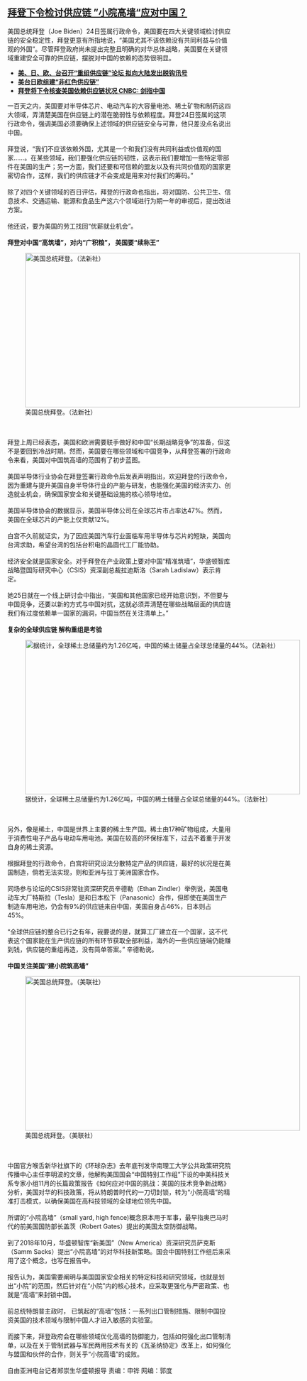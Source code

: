 <!--1614285180000-->
[拜登下令检讨供应链   ”小院高墙“应对中国？](https://www.rfa.org/mandarin/yataibaodao/junshiwaijiao/rc-02252021143148.html)
------

<p>美国总统拜登（Joe Biden）24日签属行政命令，美国要在四大关键领域检讨供应链的安全稳定性，拜登更意有所指地说，“美国尤其不该依赖没有共同利益与价值观的外国”。尽管拜登政府尚未提出完整且明确的对华总体战略，美国要在关键领域重建安全可靠的供应链，摆脱对中国的依赖的态势很明显。</p><ul><li><strong><a href="https://www.rfa.org/mandarin/yataibaodao/junshiwaijiao/gf1-09032020073445.html">美、日、欧、台召开“重组供应链”论坛 拟向大陆发出脱钩讯号</a></strong></li><li><strong><a href="https://www.rfa.org/mandarin/yataibaodao/gangtai/hcm2-09042020112225.html">美台日欧组建“非红色供应链”</a></strong></li><li><a href="https://www.rfa.org/mandarin/Xinwen/10-02182021135256.html"><strong>拜登将下令核查美国依赖供应链状况 CNBC: 剑指中国</strong></a></li></ul><p></p><p>一百天之内，美国要对半导体芯片、电动汽车的大容量电池、稀土矿物和制药这四大领域，弄清楚美国在供应链上的潜在脆弱性与依赖程度。拜登24日签属的这项行政命令，强调美国必须要确保上述领域的供应链安全与可靠，他只差没点名说出中国。<br/><br/>拜登说，“我们不应该依赖外国，尤其是一个和我们没有共同利益或价值观的国家……。在某些领域，我们要强化供应链的韧性，这表示我们要增加一些特定零部件在美国的生产；另一方面，我们还要和可信赖的盟友以及有共同价值观的国家更密切合作，这样，我们的供应链才不会变成是用来对付我们的筹码。”<br/><br/>除了对四个关键领域的百日评估，拜登的行政命也指出，将对国防、公共卫生、信息技术、交通运输、能源和食品生产这六个领域进行为期一年的审视后，提出改进方案。<br/><br/>他还说，要为美国的劳工找回“优薪就业机会”。<br/><br/><strong>拜登对中国“高筑墙”，对内“广积粮”， 美国要“续称王”</strong></p><p><figure class="image-richtext image-inline captioned" style="width:620px;"><img alt="美国总统拜登。（法新社）" height="348" src="https://www.rfa.org/mandarin/yataibaodao/junshiwaijiao/rc-02252021143148.html/f34de904-12e9-4b6c-b281-9182cc43c139.jpeg/@@images/612b24ae-b99b-4b26-9976-c7b83cf5a1a2.jpeg" title="1" width="620"/><figcaption class="image-caption">美国总统拜登。（法新社）</figcaption><small></small></figure><br/><br/>拜登上周已经表态，美国和欧洲需要联手做好和中国“长期战略竞争”的准备，但这不是要回到冷战时期。然而，美国要在哪些领域和中国竞争，从拜登签署的行政命令来看，美国对中国筑高墙的范围有了初步蓝图。<br/><br/>美国半导体行业协会在拜登签署行政命令后发表声明指出，欢迎拜登的行政命令，因为重建与提升美国自身半导体行业的产能与研发，也能强化美国的经济实力、创造就业机会，确保国家安全和关键基础设施的核心领导地位。<br/><br/>美国半导体协会的数据显示，美国半导体公司在全球芯片市占率达47%。然而，美国在全球芯片的产能上仅贡献12%。<br/><br/>白宫不久前就证实，为了因应美国汽车行业面临车用半导体与芯片的短缺，美国向台湾求助，希望台湾的包括台积电的晶圆代工厂能协助。<br/><br/>经济安全就是国家安全。对于拜登在产业政策上要对中国“精准筑墙”，华盛顿智库战略暨国际研究中心（CSIS）资深副总裁拉迪斯洛（Sarah Ladislaw）表示肯定。<br/><br/>她25日就在一个线上研讨会中指出，“美国和其他国家已经开始意识到，不但要与中国竞争，还要以新的方式与中国对抗，这就必须弄清楚在哪些战略层面的供应链我们有过度依赖单一国家的漏洞，中国当然在关注清单上。”<br/><br/><strong>复杂的全球供应链 解构重组是考验</strong></p><p><figure class="image-richtext image-inline captioned" style="width:620px;"><img alt="据统计，全球稀土总储量约为1.26亿吨，中国的稀土储量占全球总储量的44%。（法新社）" height="348" src="https://www.rfa.org/mandarin/yataibaodao/junshiwaijiao/rc-02252021143148.html/27f9005d-d740-4cda-bd8f-aab4d4588043.jpeg/@@images/3e02142d-e8e8-4507-83a3-127332b8027c.jpeg" title="5" width="620"/><figcaption class="image-caption">据统计，全球稀土总储量约为1.26亿吨，中国的稀土储量占全球总储量的44%。（法新社）</figcaption><small></small></figure><br/><br/>另外，像是稀土，中国是世界上主要的稀土生产国。稀土由17种矿物组成，大量用于消费性电子产品与电动车用电池。美国在较高的环保标准下，过去不着重于开发自身的稀土资源。<br/><br/>根据拜登的行政命令，白宫将研究设法分散特定产品的供应链，最好的状况是在美国制造，倘若无法实现，则和亚洲与拉丁美洲国家合作。<br/><br/>同场参与论坛的CSIS非常驻资深研究员辛德勒（Ethan Zindler）举例说，美国电动车大厂特斯拉（Tesla）是和日本松下（Panasonic）合作，但即使在美国生产制造车用电池，仍会有9%的供应链来自中国，美国自身占46%，日本则占45%。<br/><br/>“全球供应链的整合已行之有年，我要说的是，就算工厂建立在一个国家，这不代表这个国家能在生产供应链的所有环节获取全部利益，海外的一些供应链端仍能赚到钱，供应链的重组再造，没有简单答案。” 辛德勒说。<br/><br/><strong>中国关注美国“建小院筑高墙”</strong></p><p><figure class="image-richtext image-inline captioned" style="width:620px;"><img alt="美国总统拜登。（美联社）" height="348" src="https://www.rfa.org/mandarin/yataibaodao/junshiwaijiao/rc-02252021143148.html/3670ad75-3d6f-4c68-909b-055d109bd7f8.jpeg/@@images/fc1c0d2d-19f5-46d5-ab05-dad800eed24c.jpeg" title="2" width="620"/><figcaption class="image-caption">美国总统拜登。（美联社）</figcaption><small></small></figure><br/><br/>中国官方喉舌新华社旗下的《环球杂志》去年底刊发华南理工大学公共政策研究院传播中心主任李明波的文章，他解构美国国会“中国特别工作组”下设的中美科技关系专家小组11月的长篇政策报告《如何应对中国的挑战：美国的技术竞争新战略》分析，美国对华的科技政策，将从特朗普时代的一刀切封锁，转为“小院高墙”的精准打击模式，以确保美国在高科技领域的全球地位领先中国。<br/><br/>所谓的“小院高墙”（small yard, high fence)概念原本用于军事，最早指奥巴马时代的前美国国防部长盖茨（Robert Gates）提出的美国太空防御战略。<br/><br/>到了2018年10月，华盛顿智库“新美国”（New America）资深研究员萨克斯（Samm Sacks）提出“小院高墙”的对华科技新策略。国会中国特别工作组后来采用了这个概念，也写在报告中。<br/><br/>报告认为，美国需要阐明与美国国家安全相关的特定科技和研究领域，也就是划出“小院”的范围，然后针对在“小院”内的核心技术，应采取更强化与严密政策、也就是“高墙”来封锁中国。<br/><br/>前总统特朗普主政时， 已筑起的“高墙”包括：一系列出口管制措施、限制中国投资美国的技术领域与限制中国人才进入敏感的实验室。<br/><br/>而接下来，拜登政府会在哪些领域优化高墙的防御能力，包括如何强化出口管制清单，以及在关于管制武器与军民两用技术有关的《瓦圣纳协定》改革上，如何强化与盟国和伙伴的合作，则关乎“小院高墙”的成败。<br/><br/>自由亚洲电台记者郑崇生华盛顿报导 责编：申铧 网编：郭度</p><p></p>
